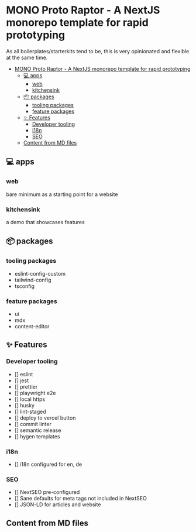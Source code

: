 # MONO Proto Raptor - A NextJS monorepo template for rapid prototyping

As all boilerplates/starterkits tend to be, this is very opinionated and flexible at the same time.

- [MONO Proto Raptor - A NextJS monorepo template for rapid prototyping](#mono-proto-raptor---a-nextjs-monorepo-template-for-rapid-prototyping)
  - [💻 apps](#-apps)
    - [web](#web)
    - [kitchensink](#kitchensink)
  - [📦 packages](#-packages)
    - [tooling packages](#tooling-packages)
    - [feature packages](#feature-packages)
  - [✨ Features](#-features)
    - [Developer tooling](#developer-tooling)
    - [i18n](#i18n)
    - [SEO](#seo)
  - [Content from MD files](#content-from-md-files)

## 💻 apps

### web

bare minimum as a starting point for a website

### kitchensink

a demo that showcases features

## 📦 packages

### tooling packages

- eslint-config-custom
- tailwind-config
- tsconfig

### feature packages

- ui
- mdx
- content-editor

## ✨ Features

### Developer tooling

- [] eslint
- [] jest
- [] prettier
- [] playwright e2e
- [] local https
- [] husky
- [] lint-staged
- [] deploy to vercel button
- [] commit linter
- [] semantic release
- [] hygen templates

### i18n

- [] i18n configured for en, de

### SEO

- [] NextSEO pre-configured
- [] Sane defaults for meta tags not included in NextSEO
- [] JSON-LD for articles and website

## Content from MD files
